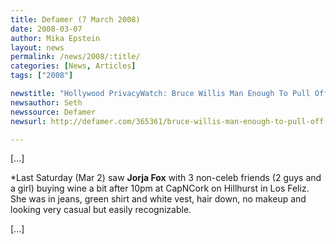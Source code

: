 ```yaml
---
title: Defamer (7 March 2008)
date: 2008-03-07
author: Mika Epstein
layout: news
permalink: /news/2008/:title/
categories: [News, Articles]
tags: ["2008"]

newstitle: "Hollywood PrivacyWatch: Bruce Willis Man Enough To Pull Off Lavender"
newsauthor: Seth
newssource: Defamer
newsurl: http://defamer.com/365361/bruce-willis-man-enough-to-pull-off-lavender

---
```


[...]

*Last Saturday (Mar 2) saw **Jorja Fox** with 3 non-celeb friends (2 guys and a girl) buying wine a bit after 10pm at CapNCork on Hillhurst in Los Feliz. She was in jeans, green shirt and white vest, hair down, no makeup and looking very casual but easily recognizable.

[...]  
